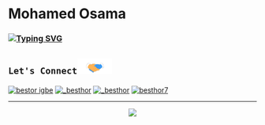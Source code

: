 # Mohamed Osama

### [![Typing SVG](https://readme-typing-svg.herokuapp.com?font=Fira+Code&weight=800&size=25&pause=1000&random=false&width=435&lines=Hello+Everyone;My+name's+Mohamed;Full-Stack+web+developer!;Software+En.+Intern+%40ALX_africa)](https://git.io/typing-svg)

## <b>`Let's Connect`</b><img src="https://github.com/0xAbdulKhalid/0xAbdulKhalid/raw/main/assets/mdImages/handshake.gif" width ="70">
<p > 
<p align="left">
<a href="https://www.linkedin.com/in/mohamed-osama2003?lipi=urn%3Ali%3Apage%3Ad_flagship3_profile_view_base_contact_details%3B9YDjHT0NRAmCRuz9A%2Bf5SQ%3D%3D" target="blank"><img align="center" src="https://raw.githubusercontent.com/rahuldkjain/github-profile-readme-generator/master/src/images/icons/Social/linked-in-alt.svg" alt="bestor igbe" height="40" width="50" /></a>
<a href="https://www.facebook.com/mossama2003?mibextid=kFxxJD" target="blank"><img align="center" src="https://raw.githubusercontent.com/rahuldkjain/github-profile-readme-generator/master/src/images/icons/Social/facebook.svg" alt="_besthor" height="40" width="50" /></a>
<a href="https://www.instagram.com/mo7amedosamaofficial?igsh=b2RiaGlmdW5hMTVm" target="blank"><img align="center" src="https://raw.githubusercontent.com/rahuldkjain/github-profile-readme-generator/master/src/images/icons/Social/instagram.svg" alt="_besthor" height="40" width="50" /></a>
<a href="https://twitter.com/mossama350" target="blank"><img align="center" src="https://raw.githubusercontent.com/rahuldkjain/github-profile-readme-generator/master/src/images/icons/Social/twitter.svg" alt="besthor7" height="40" width="50" /></a>
</p>

<hr>
<div id="header" align="center">
  <img src="https://media0.giphy.com/media/v1.Y2lkPTc5MGI3NjExazVoOWttb3U1c2JvcWYyODJ6ZTd5cHJiZzEzb2R5cXViMWhoMDczZCZlcD12MV9pbnRlcm5hbF9naWZfYnlfaWQmY3Q9Zw/CcwLAV11cALh3OuEJ5/giphy.gif" />
</div>
